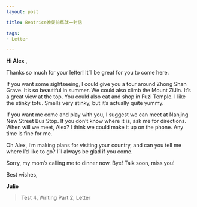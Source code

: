 ```yaml
---
layout: post

title: Beatrice晚餐前草就一封信

tags:
- Letter

---
```


 **Hi Alex** ,

Thanks so much for your letter! It’ll be great for you to come here.

If you want some sightseeing, I could give you a tour around Zhong Shan Grave. It’s so beautiful in summer. We could also climb the Mount ZiJin. It’s a great view at the top. You could also eat and shop in Fuzi Temple. I like the stinky tofu. Smells very stinky, but it’s actually quite yummy.

If you want me come and play with you, I suggest we can meet at Nanjing New Street Bus Stop. If you don’t know where it is, ask me for directions. When will we meet, Alex? I think we could make it up on the phone. Any time is fine for me.

Oh Alex, I’m making plans for visiting your country, and can you tell me where I’d like to go? I’ll always be glad if you come.

Sorry, my mom’s calling me to dinner now. Bye! Talk soon, miss you!

Best wishes,

 **Julie**   

> Test 4, Writing Part 2, Letter
